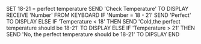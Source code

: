 SET 18-21 = perfect temperature
SEND 'Check Temperature' TO DISPLAY
RECEIVE 'Number' FROM KEYBOARD
IF 'Number = 18 - 21'
SEND 'Perfect' TO DISPLAY
ELSE IF 'Temperature < 18'
THEN SEND 'Cold,the perfect temperature should be 18-21' TO DISPLAY
ELSE IF 'Temperature > 21'
THEN SEND 'No, the perfect temperature should be 18-21' TO DIPSLAY
END
